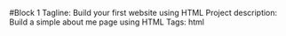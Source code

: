 #Block 1
Tagline: Build your first website using HTML
Project description: Build a simple about me page using HTML
Tags: html 
